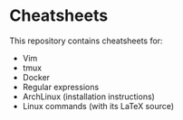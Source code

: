 # Cheatsheets

This repository contains cheatsheets for:
* Vim
* tmux
* Docker
* Regular expressions
* ArchLinux (installation instructions)
* Linux commands (with its LaTeX source)
